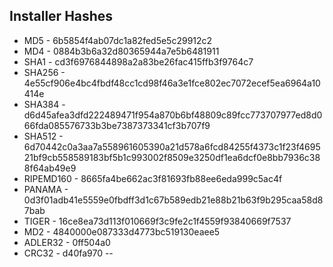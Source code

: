 Installer Hashes
--
- MD5 - 6b5854f4ab07dc1a82fed5e5c29912c2
- MD4 - 0884b3b6a32d80365944a7e5b6481911
- SHA1 - cd3f6976844898a2a83be26fac415ffb3f9764c7
- SHA256 - 4e55cf906e4bc4fbdf48cc1cd98f46a3e1fce802ec7072ecef5ea6964a10414e
- SHA384 - d6d45afea3dfd222489471f954a870b6bf48809c89fcc773707977ed8d066fda085576733b3be7387373341cf3b707f9
- SHA512 - 6d70442c0a3aa7a558961605390a21d578a6fcd84255f4373c1f23f469521bf9cb558589183bf5b1c993002f8509e3250df1ea6dcf0e8bb7936c388f64ab49e9
- RIPEMD160 - 8665fa4be662ac3f81693fb88ee6eda999c5ac4f
- PANAMA - 0d3f01adb41e5559e0fbdff3d1c67b589edb21e88b21b63f9b295caa58d87bab
- TIGER - 16ce8ea73d113f010669f3c9fe2c1f4559f93840669f7537
- MD2 - 4840000e087333d4773bc519130eaee5
- ADLER32 - 0ff504a0
- CRC32 - d40fa970
--
